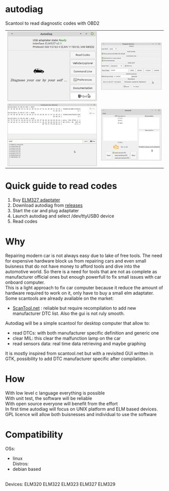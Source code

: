 # autodiag
Scantool to read diagnostic codes with OBD2

<table>
  <tr>
    <td><img src="https://raw.githubusercontent.com/autodiag2/media/master/main.png"></td>
    <td><img src="https://raw.githubusercontent.com/autodiag2/media/master/preferences.png"></td>
  </tr>
  <tr>
    <td><img src="https://raw.githubusercontent.com/autodiag2/media/master/terminal.png"></td>
    <td><img src="https://raw.githubusercontent.com/autodiag2/media/master/read_dtc.png"></td>
  </tr>
</table>


# Quick guide to read codes
1. Buy [ELM327 adaptater](https://www.amazon.fr/elm327-usb/s?k=elm327+usb)
2. Download autodiag from [releases](https://github.com/autodiag2/autodiag/releases)
3. Start the car and plug adaptater
4. Launch autodiag and select /dev/ttyUSB0 device
5. Read codes

# Why
Repairing modern car is not always easy due to lake of free tools. The need for expensive hardware block us from repairing cars and even small buisness that do not have money to afford tools and dive into the automotive world. So there is a need for tools that are not as complete as manufacturer official ones but enough powerfull to fix small issues with car onboard computer.<br />
This is a light approach to fix car computer because it reduce the amount of hardware required to work on it, only have to buy a small elm adaptater.
Some scantools are already avaliable on the market:
  - [ScanTool.net](https://github.com/RJSzynal/ScanTool.net) : reliable but require recompilation to add new manufacturer DTC list. Also the gui is not ruly smooth.

Autodiag will be a simple scantool for desktop computer that allow to:
  - read DTCs: with both manufacturer specific definition and generic one
  - clear MIL: this clear the malfunction lamp on the car
  - read sensors data: real time data retrieving and maybe graphing

It is mostly inspired from scantool.net but with a revisited GUI written in GTK, possibility to add DTC manufacturer specific after compilation.

# How 
With low level c language everything is possible<br />
With unit test, the software will be reliable<br />
With open source everyone will benefit from the effort<br />
In first time autodiag will focus on UNIX platform and ELM based devices.<br />
GPL licence will allow both buisnesses and individual to use the software<br />

# Compatibility
OSs:<br />
 - linux<br />
Distros:<br />
 - debian based<br />
<br />
Devices: ELM320 ELM322 ELM323 ELM327 ELM329


